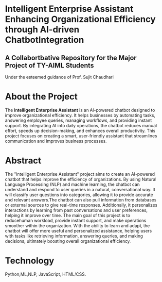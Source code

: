 # Intelligent Enterprise Assistant Enhancing Organizational Efficiency through AI-driven ChatbotIntegration
## A Collabortbative Repository for the Major Project of TY-AIML Students
Under the esteemed guidance of Prof. Sujit Chaudhari
# About the Project
The **Intelligent Enterprise Assistant** is an AI-powered chatbot designed to improve organizational efficiency. It helps businesses by automating tasks, answering employee queries, managing workflows, and providing instant support. By integrating AI into daily operations, the chatbot reduces manual effort, speeds up decision-making, and enhances overall productivity. This project focuses on creating a smart, user-friendly assistant that streamlines communication and improves business processes.
# Abstract
The "Intelligent Enterprise Assistant" project aims to create an AI-powered chatbot that helps
improve the efficiency of organizations. By using Natural Language Processing (NLP) and machine learning, the chatbot can understand and respond to user queries in a natural, conversational way. It will classify user questions into categories, allowing it to provide accurate and relevant answers.The chatbot can also pull information from databases or external sources to give real-time responses. Additionally, it personalizes interactions by learning from past conversations and user preferences, helping it improve over time. The main goal of this project is to reducehuman workload, provide instant support, and make operations smoother within the organization. With the ability to learn and adapt, the chatbot will offer more useful and personalized assistance, helping users with tasks like retrieving information, answering queries, and making decisions, ultimately boosting overall organizational efficiency.
# Technology
Python,ML,NLP, JavaScript, HTML/CSS.




